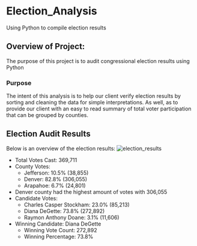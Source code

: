 # Election_Analysis

Using Python to compile election results

## Overview of Project:

The purpose of this project is to audit congressional election results using Python 

### Purpose

The intent of this analysis is to help our client verify election results by sorting and cleaning the data for simple interpretations. As well, as to provide our client with an easy to read summary of total voter participation that can be grouped by counties.

## Election Audit Results

Below is an overview of the election results:
![election_results](https://user-images.githubusercontent.com/106921601/176581096-dd588d91-3c67-447a-aa6d-42304e1990e0.png)
  * Total Votes Cast: 369,711
  * County Votes:
    * Jefferson: 10.5% (38,855)
    * Denver: 82.8% (306,055)
    * Arapahoe: 6.7% (24,801)
  * Denver county had the highest amount of votes with 306,055
  * Candidate Votes: 
    * Charles Casper Stockham: 23.0% (85,213)
    * Diana DeGette: 73.8% (272,892)
    * Raymon Anthony Doane: 3.1% (11,606)
  * Winning Candidate: Diana DeGette
    * Winning Vote Count: 272,892
    * Winning Percentage: 73.8%
